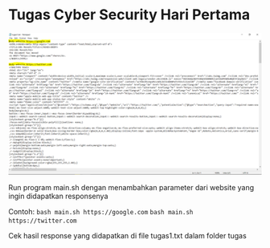 # Tugas Cyber Security Hari Pertama

![alt text](https://github.com/budimanindra/cyber-security-fazztrack/blob/main/01-fundamental-http-kali-linux/example-result.PNG?raw=true)

Run program main.sh dengan menambahkan parameter dari website yang ingin didapatkan responsenya

Contoh:
`bash main.sh https://google.com`
`bash main.sh https://twitter.com`

Cek hasil response yang didapatkan di file tugas1.txt dalam folder tugas
